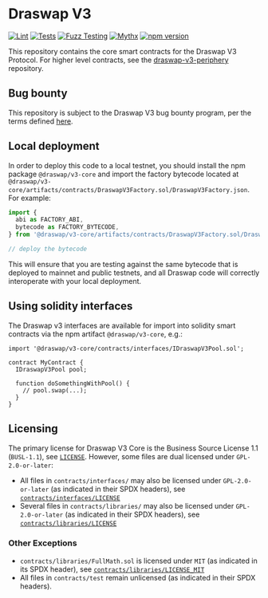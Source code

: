# Draswap V3

[![Lint](https://github.com/Draswap/draswap-v3-core/actions/workflows/lint.yml/badge.svg)](https://github.com/Draswap/draswap-v3-core/actions/workflows/lint.yml)
[![Tests](https://github.com/Draswap/draswap-v3-core/actions/workflows/tests.yml/badge.svg)](https://github.com/Draswap/draswap-v3-core/actions/workflows/tests.yml)
[![Fuzz Testing](https://github.com/Draswap/draswap-v3-core/actions/workflows/fuzz-testing.yml/badge.svg)](https://github.com/Draswap/draswap-v3-core/actions/workflows/fuzz-testing.yml)
[![Mythx](https://github.com/Draswap/draswap-v3-core/actions/workflows/mythx.yml/badge.svg)](https://github.com/Draswap/draswap-v3-core/actions/workflows/mythx.yml)
[![npm version](https://img.shields.io/npm/v/@draswap/v3-core/latest.svg)](https://www.npmjs.com/package/@draswap/v3-core/v/latest)

This repository contains the core smart contracts for the Draswap V3 Protocol.
For higher level contracts, see the [draswap-v3-periphery](https://github.com/Draswap/draswap-v3-periphery)
repository.

## Bug bounty

This repository is subject to the Draswap V3 bug bounty program, per the terms defined [here](./bug-bounty.md).

## Local deployment

In order to deploy this code to a local testnet, you should install the npm package
`@draswap/v3-core`
and import the factory bytecode located at
`@draswap/v3-core/artifacts/contracts/DraswapV3Factory.sol/DraswapV3Factory.json`.
For example:

```typescript
import {
  abi as FACTORY_ABI,
  bytecode as FACTORY_BYTECODE,
} from '@draswap/v3-core/artifacts/contracts/DraswapV3Factory.sol/DraswapV3Factory.json'

// deploy the bytecode
```

This will ensure that you are testing against the same bytecode that is deployed to
mainnet and public testnets, and all Draswap code will correctly interoperate with
your local deployment.

## Using solidity interfaces

The Draswap v3 interfaces are available for import into solidity smart contracts
via the npm artifact `@draswap/v3-core`, e.g.:

```solidity
import '@draswap/v3-core/contracts/interfaces/IDraswapV3Pool.sol';

contract MyContract {
  IDraswapV3Pool pool;

  function doSomethingWithPool() {
    // pool.swap(...);
  }
}

```

## Licensing

The primary license for Draswap V3 Core is the Business Source License 1.1 (`BUSL-1.1`), see [`LICENSE`](./LICENSE). However, some files are dual licensed under `GPL-2.0-or-later`:

- All files in `contracts/interfaces/` may also be licensed under `GPL-2.0-or-later` (as indicated in their SPDX headers), see [`contracts/interfaces/LICENSE`](./contracts/interfaces/LICENSE)
- Several files in `contracts/libraries/` may also be licensed under `GPL-2.0-or-later` (as indicated in their SPDX headers), see [`contracts/libraries/LICENSE`](contracts/libraries/LICENSE)

### Other Exceptions

- `contracts/libraries/FullMath.sol` is licensed under `MIT` (as indicated in its SPDX header), see [`contracts/libraries/LICENSE_MIT`](contracts/libraries/LICENSE_MIT)
- All files in `contracts/test` remain unlicensed (as indicated in their SPDX headers).

